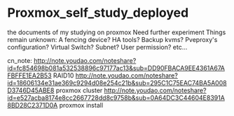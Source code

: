 # Proxmox_self_study_deployed
the documents of my studying on proxmox
Need  further  experiment 
Things remain unknown:
  A fencing device?
  HA tools?
  Backup kvms?
  Pveproxy's configuration?
  Virtual Switch?
  Subnet?
  User permission?
  etc...
  
  cn_note:
http://note.youdao.com/noteshare?id=fc854698b081a532538896c97177ac13&sub=DD90FBACA9EE4361A67AFBFFE1EA2B53
RAID10
http://note.youdao.com/noteshare?id=18606134e31ae369c9294d08e254c21b&sub=295C1C75EAC74BA5A008D3746D45ABE8
proxmox cluster
http://note.youdao.com/noteshare?id=e527acba8174e8cc2667728dd8c9758b&sub=0A64DC3C44604E8391A8BD28C2371D0A
proxmox install
